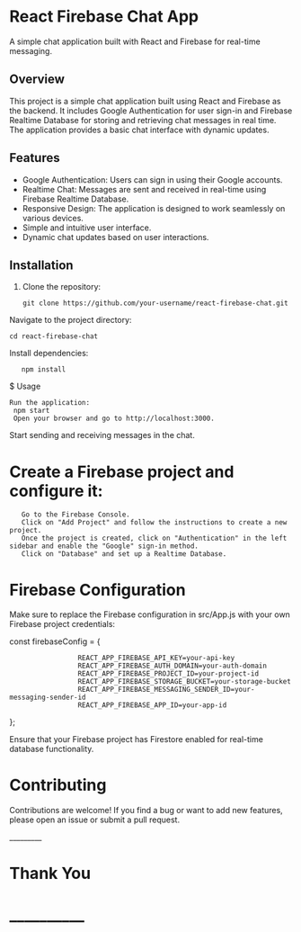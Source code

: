
# React Firebase Chat App

A simple chat application built with React and Firebase for real-time messaging.


## Overview

This project is a simple chat application built using React and Firebase as the backend. It includes Google Authentication for user sign-in and Firebase Realtime Database for storing and retrieving chat messages in real time. The application provides a basic chat interface with dynamic updates.

## Features

- Google Authentication: Users can sign in using their Google accounts.
- Realtime Chat: Messages are sent and received in real-time using Firebase Realtime Database.
- Responsive Design: The application is designed to work seamlessly on various devices.
- Simple and intuitive user interface.
- Dynamic chat updates based on user interactions.

## Installation

1. Clone the repository:

       git clone https://github.com/your-username/react-firebase-chat.git
   
Navigate to the project directory:

    cd react-firebase-chat
Install dependencies:

       npm install

$ Usage

    Run the application:
     npm start
     Open your browser and go to http://localhost:3000.

Start sending and receiving messages in the chat.

# Create a Firebase project and configure it:

       Go to the Firebase Console.
       Click on "Add Project" and follow the instructions to create a new project.
       Once the project is created, click on "Authentication" in the left sidebar and enable the "Google" sign-in method.
       Click on "Database" and set up a Realtime Database.


# Firebase Configuration
Make sure to replace the Firebase configuration in src/App.js with your own Firebase project credentials:


const firebaseConfig = {

                     REACT_APP_FIREBASE_API_KEY=your-api-key
                     REACT_APP_FIREBASE_AUTH_DOMAIN=your-auth-domain
                     REACT_APP_FIREBASE_PROJECT_ID=your-project-id
                     REACT_APP_FIREBASE_STORAGE_BUCKET=your-storage-bucket
                     REACT_APP_FIREBASE_MESSAGING_SENDER_ID=your-messaging-sender-id
                     REACT_APP_FIREBASE_APP_ID=your-app-id
};

Ensure that your Firebase project has Firestore enabled for real-time database functionality.

# Contributing
Contributions are welcome! If you find a bug or want to add new features, please open an issue or submit a pull request.

_________ <h1> Thank You <h1/>__________
